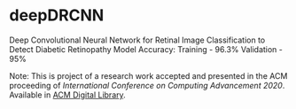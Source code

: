 # deepDRCNN
Deep Convolutional Neural Network for Retinal Image Classification to Detect Diabetic Retinopathy
Model Accuracy:
Training - 96.3%
Validation - 95%

Note: This is project of a research work accepted and presented in the ACM proceeding of _International Conference on Computing Advancement 2020_. Available in <a href="https://dl.acm.org/doi/abs/10.1145/3377049.3377067">ACM Digital Library</a>.
